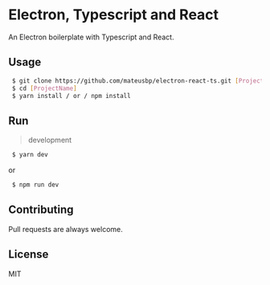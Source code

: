 # Electron, Typescript and React

An Electron boilerplate with Typescript and React.

## Usage

```bash
 $ git clone https://github.com/mateusbp/electron-react-ts.git [ProjectName]
 $ cd [ProjectName]
 $ yarn install / or / npm install
```

## Run

> development

```bash
 $ yarn dev
```

or

```bash
 $ npm run dev
```

## Contributing

Pull requests are always welcome.

## License

MIT
